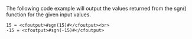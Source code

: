 The following code example will output the values returned from the sgn() function for the given input values.

```lucee
15 = <cfoutput>#sgn(15)#</cfoutput><br>
-15 = <cfoutput>#sgn(-15)#</cfoutput>
```